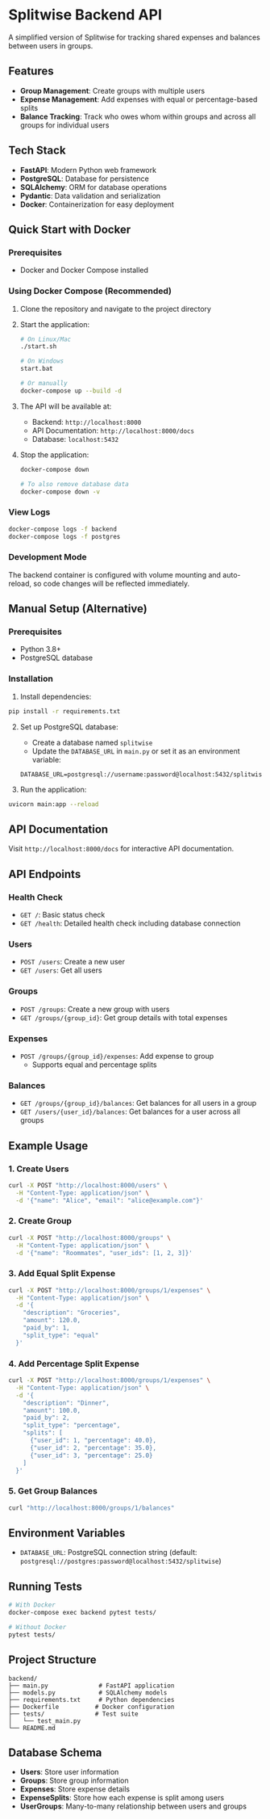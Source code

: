# Splitwise Backend API

A simplified version of Splitwise for tracking shared expenses and balances between users in groups.

## Features

- **Group Management**: Create groups with multiple users
- **Expense Management**: Add expenses with equal or percentage-based splits
- **Balance Tracking**: Track who owes whom within groups and across all groups for individual users

## Tech Stack

- **FastAPI**: Modern Python web framework
- **PostgreSQL**: Database for persistence
- **SQLAlchemy**: ORM for database operations
- **Pydantic**: Data validation and serialization
- **Docker**: Containerization for easy deployment

## Quick Start with Docker

### Prerequisites

- Docker and Docker Compose installed

### Using Docker Compose (Recommended)

1. Clone the repository and navigate to the project directory

2. Start the application:

   ```bash
   # On Linux/Mac
   ./start.sh

   # On Windows
   start.bat

   # Or manually
   docker-compose up --build -d
   ```

3. The API will be available at:

   - Backend: `http://localhost:8000`
   - API Documentation: `http://localhost:8000/docs`
   - Database: `localhost:5432`

4. Stop the application:

   ```bash
   docker-compose down

   # To also remove database data
   docker-compose down -v
   ```

### View Logs

```bash
docker-compose logs -f backend
docker-compose logs -f postgres
```

### Development Mode

The backend container is configured with volume mounting and auto-reload, so code changes will be reflected immediately.

## Manual Setup (Alternative)

### Prerequisites

- Python 3.8+
- PostgreSQL database

### Installation

1. Install dependencies:

```bash
pip install -r requirements.txt
```

2. Set up PostgreSQL database:

   - Create a database named `splitwise`
   - Update the `DATABASE_URL` in `main.py` or set it as an environment variable:

   ```
   DATABASE_URL=postgresql://username:password@localhost:5432/splitwise
   ```

3. Run the application:

```bash
uvicorn main:app --reload
```

## API Documentation

Visit `http://localhost:8000/docs` for interactive API documentation.

## API Endpoints

### Health Check

- `GET /`: Basic status check
- `GET /health`: Detailed health check including database connection

### Users

- `POST /users`: Create a new user
- `GET /users`: Get all users

### Groups

- `POST /groups`: Create a new group with users
- `GET /groups/{group_id}`: Get group details with total expenses

### Expenses

- `POST /groups/{group_id}/expenses`: Add expense to group
  - Supports equal and percentage splits

### Balances

- `GET /groups/{group_id}/balances`: Get balances for all users in a group
- `GET /users/{user_id}/balances`: Get balances for a user across all groups

## Example Usage

### 1. Create Users

```bash
curl -X POST "http://localhost:8000/users" \
  -H "Content-Type: application/json" \
  -d '{"name": "Alice", "email": "alice@example.com"}'
```

### 2. Create Group

```bash
curl -X POST "http://localhost:8000/groups" \
  -H "Content-Type: application/json" \
  -d '{"name": "Roommates", "user_ids": [1, 2, 3]}'
```

### 3. Add Equal Split Expense

```bash
curl -X POST "http://localhost:8000/groups/1/expenses" \
  -H "Content-Type: application/json" \
  -d '{
    "description": "Groceries",
    "amount": 120.0,
    "paid_by": 1,
    "split_type": "equal"
  }'
```

### 4. Add Percentage Split Expense

```bash
curl -X POST "http://localhost:8000/groups/1/expenses" \
  -H "Content-Type: application/json" \
  -d '{
    "description": "Dinner",
    "amount": 100.0,
    "paid_by": 2,
    "split_type": "percentage",
    "splits": [
      {"user_id": 1, "percentage": 40.0},
      {"user_id": 2, "percentage": 35.0},
      {"user_id": 3, "percentage": 25.0}
    ]
  }'
```

### 5. Get Group Balances

```bash
curl "http://localhost:8000/groups/1/balances"
```

## Environment Variables

- `DATABASE_URL`: PostgreSQL connection string (default: `postgresql://postgres:password@localhost:5432/splitwise`)

## Running Tests

```bash
# With Docker
docker-compose exec backend pytest tests/

# Without Docker
pytest tests/
```

## Project Structure

```
backend/
├── main.py              # FastAPI application
├── models.py            # SQLAlchemy models
├── requirements.txt     # Python dependencies
├── Dockerfile          # Docker configuration
├── tests/              # Test suite
│   └── test_main.py
└── README.md
```

## Database Schema

- **Users**: Store user information
- **Groups**: Store group information
- **Expenses**: Store expense details
- **ExpenseSplits**: Store how each expense is split among users
- **UserGroups**: Many-to-many relationship between users and groups

